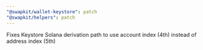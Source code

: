 ```yaml
---
"@swapkit/wallet-keystore": patch
"@swapkit/helpers": patch
---
```


Fixes Keystore Solana derivation path to use account index (4th) instead of address index (5th)
